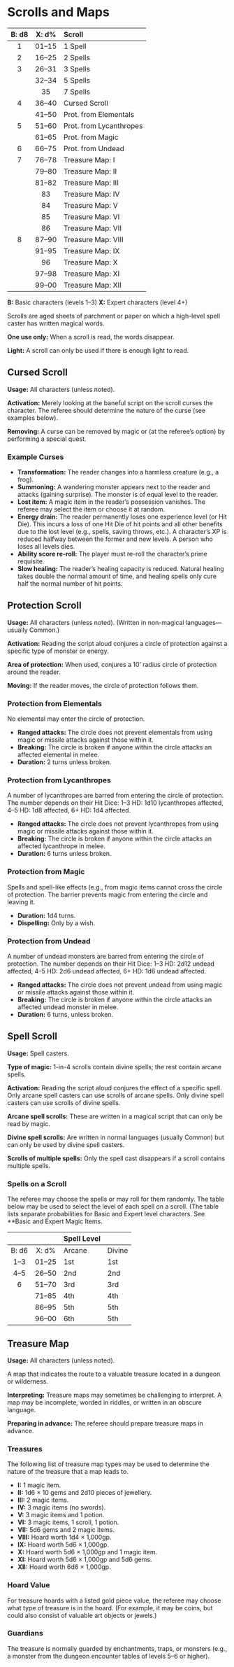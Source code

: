 # Scrolls and Maps

| B: d8 | X: d% | Scroll                  |
| :---: | :---: | :---------------------- |
|   1   | 01–15 | 1 Spell                 |
|   2   | 16–25 | 2 Spells                |
|   3   | 26–31 | 3 Spells                |
|       | 32–34 | 5 Spells                |
|       |  35   | 7 Spells                |
|   4   | 36–40 | Cursed Scroll           |
|       | 41–50 | Prot. from Elementals   |
|   5   | 51–60 | Prot. from Lycanthropes |
|       | 61–65 | Prot. from Magic        |
|   6   | 66–75 | Prot. from Undead       |
|   7   | 76–78 | Treasure Map: I         |
|       | 79–80 | Treasure Map: II        |
|       | 81–82 | Treasure Map: III       |
|       |  83   | Treasure Map: IV        |
|       |  84   | Treasure Map: V         |
|       |  85   | Treasure Map: VI        |
|       |  86   | Treasure Map: VII       |
|   8   | 87–90 | Treasure Map: VIII      |
|       | 91–95 | Treasure Map: IX        |
|       |  96   | Treasure Map: X         |
|       | 97–98 | Treasure Map: XI        |
|       | 99–00 | Treasure Map: XII       |

**B:** Basic characters (levels 1–3)
**X:** Expert characters (level 4+)

Scrolls are aged sheets of parchment or paper on which a high-level spell caster has written magical words.

**One use only:** When a scroll is read, the words disappear.

**Light:** A scroll can only be used if there is enough light to read.

## Cursed Scroll

**Usage:** All characters (unless noted).

**Activation:** Merely looking at the baneful script on the scroll curses the character. The referee should determine the nature of the curse (see examples below).

**Removing:** A curse can be removed by magic or (at the referee’s option) by performing a special quest.

### Example Curses

- **Transformation:** The reader changes into a harmless creature (e.g., a frog).
- **Summoning:** A wandering monster appears next to the reader and attacks (gaining surprise). The monster is of equal level to the reader.
- **Lost item:** A magic item in the reader’s possession vanishes. The referee may select the item or choose it at random.
- **Energy drain:** The reader permanently loses one experience level (or Hit Die). This incurs a loss of one Hit Die of hit points and all other benefits due to the lost level (e.g., spells, saving throws, etc.). A character’s XP is reduced halfway between the former and new levels. A person who loses all levels dies.
- **Ability score re-roll:** The player must re-roll the character’s prime requisite.
- **Slow healing:** The reader’s healing capacity is reduced. Natural healing takes double the normal amount of time, and healing spells only cure half the normal number of hit points.

## Protection Scroll

**Usage:** All characters (unless noted). (Written in non-magical languages—usually Common.)

**Activation:** Reading the script aloud conjures a circle of protection against a specific type of monster or energy.

**Area of protection:** When used, conjures a 10’ radius circle of protection around the reader.

**Moving:** If the reader moves, the circle of protection follows them.

### Protection from Elementals

No elemental may enter the circle of protection.

- **Ranged attacks:** The circle does not prevent elementals from using magic or missile attacks against those within it.
- **Breaking:** The circle is broken if anyone within the circle attacks an affected elemental in melee.
- **Duration:** 2 turns unless broken.

### Protection from Lycanthropes

A number of lycanthropes are barred from entering the circle of protection. The number depends on their Hit Dice: 1–3 HD: 1d10 lycanthropes affected, 4–5 HD: 1d8 affected, 6+ HD: 1d4 affected.

- **Ranged attacks:** The circle does not prevent lycanthropes from using magic or missile attacks against those within it.
- **Breaking:** The circle is broken if anyone within the circle attacks an affected lycanthrope in melee.
- **Duration:** 6 turns unless broken.

### Protection from Magic

Spells and spell-like effects (e.g., from magic items cannot cross the circle of protection. The barrier prevents magic from entering the circle and leaving it.

- **Duration:** 1d4 turns.
- **Dispelling:** Only by a wish.

### Protection from Undead

A number of undead monsters are barred from entering the circle of protection. The number depends on their Hit Dice: 1–3 HD: 2d12 undead affected, 4–5 HD: 2d6 undead affected, 6+ HD: 1d6 undead affected.

- **Ranged attacks:** The circle does not prevent undead from using magic or missile attacks against those within it.
- **Breaking:** The circle is broken if anyone within the circle attacks an affected undead monster in melee.
- **Duration:** 6 turns, unless broken.

## Spell Scroll

**Usage:** Spell casters.

**Type of magic:** 1-in-4 scrolls contain divine spells; the rest contain arcane spells.

**Activation:** Reading the script aloud conjures the effect of a specific spell. Only arcane spell casters can use scrolls of arcane spells. Only divine spell casters can use scrolls of divine spells.

**Arcane spell scrolls:** These are written in a magical script that can only be read by magic.

**Divine spell scrolls:** Are written in normal languages (usually Common) but can only be used by divine spell casters.

**Scrolls of multiple spells:** Only the spell cast disappears if a scroll contains multiple spells.

### Spells on a Scroll

The referee may choose the spells or may roll for them randomly. The table below may be used to select the level of each spell on a scroll. (The table lists separate probabilities for Basic and Expert level characters. See **Basic and Expert Magic Items.

|       |       | Spell Level |        |
| :---: | :---: | :---------- | :----- |
| B: d6 | X: d% | Arcane      | Divine |
|  1–3  | 01–25 | 1st         | 1st    |
|  4–5  | 26–50 | 2nd         | 2nd    |
|   6   | 51–70 | 3rd         | 3rd    |
|       | 71–85 | 4th         | 4th    |
|       | 86–95 | 5th         | 5th    |
|       | 96–00 | 6th         | 5th    |

## Treasure Map

**Usage:** All characters (unless noted).

A map that indicates the route to a valuable treasure located in a dungeon or wilderness.

**Interpreting:** Treasure maps may sometimes be challenging to interpret. A map may be incomplete, worded in riddles, or written in an obscure language.

**Preparing in advance:** The referee should prepare treasure maps in advance.

### Treasures

The following list of treasure map types may be used to determine the nature of the treasure that a map leads to.

- **I:** 1 magic item.
- **II:** 1d6 × 10 gems and 2d10 pieces of jewellery.
- **III:** 2 magic items.
- **IV:** 3 magic items (no swords).
- **V:** 3 magic items and 1 potion.
- **VI:** 3 magic items, 1 scroll, 1 potion.
- **VII:** 5d6 gems and 2 magic items.
- **VIII:** Hoard worth 1d4 × 1,000gp.
- **IX:** Hoard worth 5d6 × 1,000gp.
- **X:** Hoard worth 5d6 × 1,000gp and 1 magic item.
- **XI:** Hoard worth 5d6 × 1,000gp and 5d6 gems.
- **XII:** Hoard worth 6d6 × 1,000gp.

### Hoard Value

For treasure hoards with a listed gold piece value, the referee may choose what type of treasure is in the hoard. (For example, it may be coins, but could also consist of valuable art objects or jewels.)

### Guardians

The treasure is normally guarded by enchantments, traps, or monsters (e.g., a monster from the dungeon encounter tables of levels 5–6 or higher).